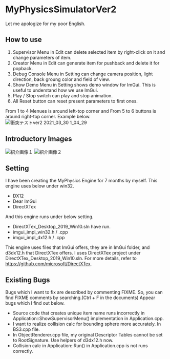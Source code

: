 # MyPhysicsSimulatorVer2

Let me apologize for my poor English.

## How to use
1. Supervisor Menu in Edit can delete selected item by right-click on it and change parameters of item.
2. Creator Menu in Edit can generate item for pushback and delete it for popback.
3. Debug Console Menu in Setting can change camera position, light direction, back groung color and field of view.
4. Show Demo Menu in Setting shows demo window for ImGui. This is useful to understand how we use ImGui.
5. Play / Stop switch can play and stop animation.
6. All Reset button can reset present parameters to first ones.

From 1 to 4 Menues is around left-top corner and From 5 to 6 buttons is around right-top corner. Example below.
![衝突テストver2 2021_03_30 1_04_29](https://user-images.githubusercontent.com/75087682/112865846-23aea480-90f4-11eb-9131-46c06d390820.png)

## Introductory Images
![紹介画像１](https://user-images.githubusercontent.com/75087682/112883851-bdcd1780-9109-11eb-81f7-4934c876ecb8.png)
![紹介画像２](https://user-images.githubusercontent.com/75087682/112884087-0c7ab180-910a-11eb-9764-b1c679020789.png)

## Setting
I have been creating the MyPhysics Engine for 7 months by myself.
This engine uses below under win32.

- DX12
- Dear ImGui
- DirectXTex

And this engine runs under below setting.

- DirectXTex_Desktop_2019_Win10.sln have run.
- imgui_impl_win32.h / .cpp
- imgui_impl_dx12.h / .cpp

This engine uses files that ImGui offers, they are in ImGui folder, and d3dx12.h that DirectXTex offers.
I uses DirectXTex project under DirectXTex_Desktop_2019_Win10.sln. For more details, refer to https://github.com/microsoft/DirectXTex.

## Existing Bugs
Bugs which I want to fix are described by commenting FIXME. So, you can find FIXME comments by searching.(Ctrl + F in the documents)
Appear bugs which I find out below.
- Source code that creates unique item name runs incorrectly in Application::ShowSupervisorMenu() implementation in Application.cpp.
- I want to realize collision calc for bounding sphere more accurately. In BS3.cpp file.
- In ObjectRenderer.cpp file, my original Descriptor Tables cannot be set to RootSignature. Use helpers of d3dx12.h now.
- Collision calc in Application::Run() in Application.cpp is not runs correctly.
